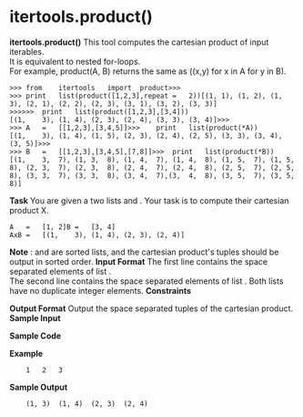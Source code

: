 # itertools.product()

**itertools.product()**
This	tool	computes	the	cartesian	product	of	input	iterables.	
It	is	equivalent	to	nested	for-loops.	
For	example,	product(A,	B)	returns	the	same	as	((x,y)	for	x	in	A	for	y	in	B).

```
>>>	from	itertools	import	product>>>
>>>	print	list(product([1,2,3],repeat	=	2))[(1,	1),	(1,	2),	(1,	3),	(2,	1),	(2,	2),	(2,	3),	(3,	1),	(3,	2),	(3,	3)]
>>>>>>	print	list(product([1,2,3],[3,4]))
[(1,	3),	(1,	4),	(2,	3),	(2,	4),	(3,	3),	(3,	4)]>>>
>>>	A	=	[[1,2,3],[3,4,5]]>>>	print	list(product(*A))
[(1,	3),	(1,	4),	(1,	5),	(2,	3),	(2,	4),	(2,	5),	(3,	3),	(3,	4),	(3,	5)]>>>
>>>	B	=	[[1,2,3],[3,4,5],[7,8]]>>>	print	list(product(*B))
[(1,	3,	7),	(1,	3,	8),	(1,	4,	7),	(1,	4,	8),	(1,	5,	7),	(1,	5,	8),	(2,	3,	7),	(2,	3,	8),	(2,	4,	7),	(2,	4,	8),	(2,	5,	7),	(2,	5,	8),	(3,	3,	7),	(3,	3,	8),	(3,	4,	7),(3,	4,	8),	(3,	5,	7),	(3,	5,	8)]
```
**Task**
You	are	given	a	two	lists	 	and	 .	Your	task	is	to	compute	their	cartesian	product	 X.

```
A	=	[1,	2]B	=	[3,	4]
AxB	=	[(1,	3),	(1,	4),	(2,	3),	(2,	4)]
```
**Note** :	 	and	 	are	sorted	lists,	and	the	cartesian	product's	tuples	should	be	output	in	sorted	order.
**Input	Format**
The	first	line	contains	the	space	separated	elements	of	list	 .	
The	second	line	contains	the	space	separated	elements	of	list	.
Both	lists	have	no	duplicate	integer	elements.
**Constraints**

**Output	Format**
Output	the	space	separated	tuples	of	the	cartesian	product.
**Sample	Input**

**Sample	Code**

**Example**


```
	1	2	3	
```
**Sample	Output**

```
	(1,	3)	(1,	4)	(2,	3)	(2,	4)
```

